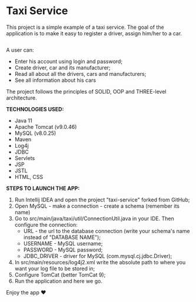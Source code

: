 # Taxi Service

This project is a simple example of a taxi service. The goal of the application is to
make it easy to register a driver, assign him/her to a car.

<img src="https://i.ibb.co/BZc2v9r/taxi.webp" alt="">

A user can:
* Enter his account using login and password;
* Create driver, car and its manufacturer;
* Read all about all the drivers, cars and manufacturers;
* See all information about his cars

The project follows the principles of SOLID, OOP and THREE-level architecture.

__TECHNOLOGIES USED:__
* Java 11
* Apache Tomcat (v9.0.46)
* MySQL (v8.0.25)
* Maven
* Log4j
* JDBC
* Servlets
* JSP
* JSTL
* HTML, CSS

__STEPS TO LAUNCH THE APP:__

1. Run Intellij IDEA and open the project "taxi-service" forked from GitHub;
1. Open MySQL - make a connection - create a schema (remember its name)
1. Go to src/main/java/taxi/util/ConnectionUtil.java in your IDE. Then configure the connection:
    * URL - the url to the database connection (write your schema's name instead of "DATABASE NAME");
    * USERNAME - MySQL username;
    * PASSWORD - MySQL password;
    * JDBC_DRIVER - driver for MySQL (com.mysql.cj.jdbc.Driver);
1. In src/main/resources/log4j2.xml write the absolute path to where you want your log file to be stored in;
1. Configure TomCat (better TomCat 9);
1. Run the application and here we go.

Enjoy the app ♥
